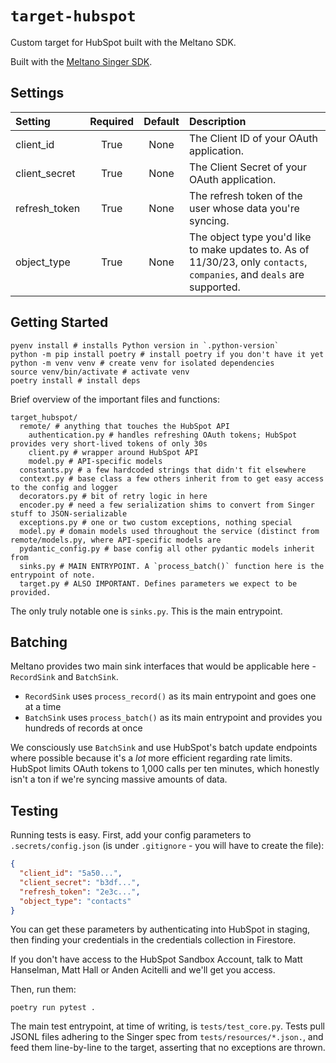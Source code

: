 # `target-hubspot`

Custom target for HubSpot built with the Meltano SDK.

Built with the [Meltano Singer SDK](https://sdk.meltano.com).

## Settings

| Setting       | Required | Default | Description                                                                                                             |
|:--------------|:--------:|:-------:|:------------------------------------------------------------------------------------------------------------------------|
| client_id     | True     | None    | The Client ID of your OAuth application.                                                                                |
| client_secret | True     | None    | The Client Secret of your OAuth application.                                                                            |
| refresh_token | True     | None    | The refresh token of the user whose data you're syncing.                                                                |
| object_type   | True     | None    | The object type you'd like to make updates to. As of 11/30/23, only `contacts`, `companies`, and `deals` are supported. |

## Getting Started

```shell
pyenv install # installs Python version in `.python-version`
python -m pip install poetry # install poetry if you don't have it yet
python -m venv venv # create venv for isolated dependencies
source venv/bin/activate # activate venv
poetry install # install deps
```

Brief overview of the important files and functions:

```shell
target_hubspot/
  remote/ # anything that touches the HubSpot API
    authentication.py # handles refreshing OAuth tokens; HubSpot provides very short-lived tokens of only 30s
    client.py # wrapper around HubSpot API
    model.py # API-specific models
  constants.py # a few hardcoded strings that didn't fit elsewhere
  context.py # base class a few others inherit from to get easy access to the config and logger
  decorators.py # bit of retry logic in here
  encoder.py # need a few serialization shims to convert from Singer stuff to JSON-serializable
  exceptions.py # one or two custom exceptions, nothing special
  model.py # domain models used throughout the service (distinct from remote/models.py, where API-specific models are
  pydantic_config.py # base config all other pydantic models inherit from
  sinks.py # MAIN ENTRYPOINT. A `process_batch()` function here is the entrypoint of note.
  target.py # ALSO IMPORTANT. Defines parameters we expect to be provided.
```

The only truly notable one is `sinks.py`. This is the main entrypoint.

## Batching

Meltano provides two main sink interfaces that would be applicable here - `RecordSink` and `BatchSink`.

- `RecordSink` uses `process_record()` as its main entrypoint and goes one at a time
- `BatchSink` uses `process_batch()` as its main entrypoint and provides you hundreds of records at once

We consciously use `BatchSink` and use HubSpot's batch update endpoints where possible because it's a _lot_ more efficient regarding rate limits. HubSpot limits OAuth tokens to 1,000 calls per ten minutes, which honestly isn't a ton if we're syncing massive amounts of data.

## Testing

Running tests is easy. First, add your config parameters to `.secrets/config.json` (is under `.gitignore` - you will have to create the file):

```json
{
  "client_id": "5a50...",
  "client_secret": "b3df...",
  "refresh_token": "2e3c...",
  "object_type": "contacts"
}
```

You can get these parameters by authenticating into HubSpot in staging, then finding your credentials in the credentials collection in Firestore.

If you don't have access to the HubSpot Sandbox Account, talk to Matt Hanselman, Matt Hall or Anden Acitelli and we'll get you access.

Then, run them:

```shell
poetry run pytest .
```

The main test entrypoint, at time of writing, is `tests/test_core.py`. Tests pull JSONL files adhering to the Singer spec from `tests/resources/*.json.`, and feed them line-by-line to the target, asserting that no exceptions are thrown.